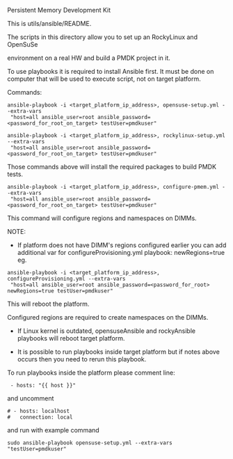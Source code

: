 Persistent Memory Development Kit

This is utils/ansible/README.

The scripts in this directory allow you to set up an RockyLinux and OpenSuSe

environment on a real HW and build a PMDK project in it.

To use playbooks it is required to install Ansible first. It must be done on computer that will be
 used to execute script, not on target platform.

Commands:

```
ansible-playbook -i <target_platform_ip_address>, opensuse-setup.yml --extra-vars
 "host=all ansible_user=root ansible_password=<password_for_root_on_target> testUser=pmdkuser"
 ```

```
ansible-playbook -i <target_platform_ip_address>, rockylinux-setup.yml --extra-vars
 "host=all ansible_user=root ansible_password=<password_for_root_on_target> testUser=pmdkuser"
 ```

Those commands above will install the required packages to build PMDK tests.

```
ansible-playbook -i <target_platform_ip_address>, configure-pmem.yml --extra-vars
 "host=all ansible_user=root ansible_password=<password_for_root_on_target> testUser=pmdkuser"
 ```

This command will configure regions and namespaces on DIMMs.

NOTE:

- If platform does not have DIMM's regions configured earlier you can add additional var for
 configureProvisioning.yml playbook: newRegions=true eg.

```
ansible-playbook -i <target_platform_ip_address>, configureProvisioning.yml --extra-vars
 "host=all ansible_user=root ansible_password=<password_for_root> newRegions=true testUser=pmdkuser"
 ```

This will reboot the platform.

Configured regions are required to create namespaces on the DIMMs.

- If Linux kernel is outdated, opensuseAnsible and rockyAnsible playbooks will reboot target platform.

- It is possible to run playbooks inside target platform but if notes above occurs then you need to rerun this playbook.

To run playbooks inside the platform please comment line:

` - hosts: "{{ host }}"`

and uncomment

```
# - hosts: localhost
#   connection: local
```

and run with example command

`sudo ansible-playbook opensuse-setup.yml --extra-vars "testUser=pmdkuser"`
